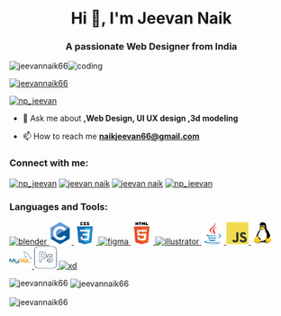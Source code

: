 <h1 align="center">Hi 👋, I'm Jeevan Naik</h1>
<h3 align="center">A passionate Web Designer from India</h3>
<img align="right" alt="coding" width="400" src="https://cdn.dribbble.com/users/461802/screenshots/4753031/designergif.gif">

<p align="left"> <img src="https://komarev.com/ghpvc/?username=jeevannaik66&label=Profile%20views&color=0e75b6&style=flat" alt="jeevannaik66" /> </p>

<p align="left"> <a href="https://github.com/ryo-ma/github-profile-trophy"><img src="https://github-profile-trophy.vercel.app/?username=jeevannaik66" alt="jeevannaik66" /></a> </p>

<p align="left"> <a href="https://twitter.com/np_jeevan" target="blank"><img src="https://img.shields.io/twitter/follow/np_jeevan?logo=twitter&style=for-the-badge" alt="np_jeevan" /></a> </p>

- 💬 Ask me about **,Web Design, UI UX design ,3d modeling**

- 📫 How to reach me **naikjeevan66@gmail.com**

<h3 align="left">Connect with me:</h3>
<p align="left">
<a href="https://twitter.com/np_jeevan" target="blank"><img align="center" src="https://raw.githubusercontent.com/rahuldkjain/github-profile-readme-generator/master/src/images/icons/Social/twitter.svg" alt="np_jeevan" height="30" width="40" /></a>
<a href="https://linkedin.com/in/jeevan naik" target="blank"><img align="center" src="https://raw.githubusercontent.com/rahuldkjain/github-profile-readme-generator/master/src/images/icons/Social/linked-in-alt.svg" alt="jeevan naik" height="30" width="40" /></a>
<a href="https://fb.com/jeevan naik" target="blank"><img align="center" src="https://raw.githubusercontent.com/rahuldkjain/github-profile-readme-generator/master/src/images/icons/Social/facebook.svg" alt="jeevan naik" height="30" width="40" /></a>
<a href="https://instagram.com/np_jeevan" target="blank"><img align="center" src="https://raw.githubusercontent.com/rahuldkjain/github-profile-readme-generator/master/src/images/icons/Social/instagram.svg" alt="np_jeevan" height="30" width="40" /></a>
</p>

<h3 align="left">Languages and Tools:</h3>
<p align="left"> <a href="https://www.blender.org/" target="_blank" rel="noreferrer"> <img src="https://download.blender.org/branding/community/blender_community_badge_white.svg" alt="blender" width="40" height="40"/> </a> <a href="https://www.cprogramming.com/" target="_blank" rel="noreferrer"> <img src="https://raw.githubusercontent.com/devicons/devicon/master/icons/c/c-original.svg" alt="c" width="40" height="40"/> </a> <a href="https://www.w3schools.com/css/" target="_blank" rel="noreferrer"> <img src="https://raw.githubusercontent.com/devicons/devicon/master/icons/css3/css3-original-wordmark.svg" alt="css3" width="40" height="40"/> </a> <a href="https://www.figma.com/" target="_blank" rel="noreferrer"> <img src="https://www.vectorlogo.zone/logos/figma/figma-icon.svg" alt="figma" width="40" height="40"/> </a> <a href="https://www.w3.org/html/" target="_blank" rel="noreferrer"> <img src="https://raw.githubusercontent.com/devicons/devicon/master/icons/html5/html5-original-wordmark.svg" alt="html5" width="40" height="40"/> </a> <a href="https://www.adobe.com/in/products/illustrator.html" target="_blank" rel="noreferrer"> <img src="https://www.vectorlogo.zone/logos/adobe_illustrator/adobe_illustrator-icon.svg" alt="illustrator" width="40" height="40"/> </a> <a href="https://www.java.com" target="_blank" rel="noreferrer"> <img src="https://raw.githubusercontent.com/devicons/devicon/master/icons/java/java-original.svg" alt="java" width="40" height="40"/> </a> <a href="https://developer.mozilla.org/en-US/docs/Web/JavaScript" target="_blank" rel="noreferrer"> <img src="https://raw.githubusercontent.com/devicons/devicon/master/icons/javascript/javascript-original.svg" alt="javascript" width="40" height="40"/> </a> <a href="https://www.linux.org/" target="_blank" rel="noreferrer"> <img src="https://raw.githubusercontent.com/devicons/devicon/master/icons/linux/linux-original.svg" alt="linux" width="40" height="40"/> </a> <a href="https://www.mysql.com/" target="_blank" rel="noreferrer"> <img src="https://raw.githubusercontent.com/devicons/devicon/master/icons/mysql/mysql-original-wordmark.svg" alt="mysql" width="40" height="40"/> </a> <a href="https://www.photoshop.com/en" target="_blank" rel="noreferrer"> <img src="https://raw.githubusercontent.com/devicons/devicon/master/icons/photoshop/photoshop-line.svg" alt="photoshop" width="40" height="40"/> </a> <a href="https://www.adobe.com/products/xd.html" target="_blank" rel="noreferrer"> <img src="https://cdn.worldvectorlogo.com/logos/adobe-xd.svg" alt="xd" width="40" height="40"/> </a> </p>

<p><img align="left" src="https://github-readme-stats.vercel.app/api/top-langs?username=jeevannaik66&show_icons=true&locale=en&layout=compact" alt="jeevannaik66" /></p>

<p>&nbsp;<img align="center" src="https://github-readme-stats.vercel.app/api?username=jeevannaik66&show_icons=true&locale=en" alt="jeevannaik66" /></p>

<p><img align="center" src="https://github-readme-streak-stats.herokuapp.com/?user=jeevannaik66&" alt="jeevannaik66" /></p>
